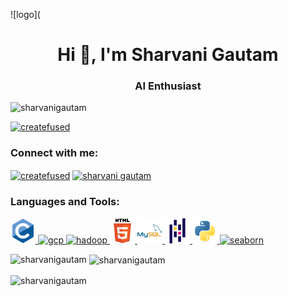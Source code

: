 ![logo](
<h1 align="center">Hi 👋, I'm Sharvani Gautam</h1>
<h3 align="center">AI Enthusiast</h3>

<p align="left"> <img src="https://komarev.com/ghpvc/?username=sharvanigautam&label=Profile%20views&color=0e75b6&style=flat" alt="sharvanigautam" /> </p>

<p align="left"> <a href="https://twitter.com/createfused" target="blank"><img src="https://img.shields.io/twitter/follow/createfused?logo=twitter&style=for-the-badge" alt="createfused" /></a> </p>

<h3 align="left">Connect with me:</h3>
<p align="left">
<a href="https://twitter.com/createfused" target="blank"><img align="center" src="https://raw.githubusercontent.com/rahuldkjain/github-profile-readme-generator/master/src/images/icons/Social/twitter.svg" alt="createfused" height="30" width="40" /></a>
<a href="https://linkedin.com/in/sharvani gautam" target="blank"><img align="center" src="https://raw.githubusercontent.com/rahuldkjain/github-profile-readme-generator/master/src/images/icons/Social/linked-in-alt.svg" alt="sharvani gautam" height="30" width="40" /></a>
</p>

<h3 align="left">Languages and Tools:</h3>
<p align="left"> <a href="https://www.cprogramming.com/" target="_blank" rel="noreferrer"> <img src="https://raw.githubusercontent.com/devicons/devicon/master/icons/c/c-original.svg" alt="c" width="40" height="40"/> </a> <a href="https://cloud.google.com" target="_blank" rel="noreferrer"> <img src="https://www.vectorlogo.zone/logos/google_cloud/google_cloud-icon.svg" alt="gcp" width="40" height="40"/> </a> <a href="https://hadoop.apache.org/" target="_blank" rel="noreferrer"> <img src="https://www.vectorlogo.zone/logos/apache_hadoop/apache_hadoop-icon.svg" alt="hadoop" width="40" height="40"/> </a> <a href="https://www.w3.org/html/" target="_blank" rel="noreferrer"> <img src="https://raw.githubusercontent.com/devicons/devicon/master/icons/html5/html5-original-wordmark.svg" alt="html5" width="40" height="40"/> </a> <a href="https://www.mysql.com/" target="_blank" rel="noreferrer"> <img src="https://raw.githubusercontent.com/devicons/devicon/master/icons/mysql/mysql-original-wordmark.svg" alt="mysql" width="40" height="40"/> </a> <a href="https://pandas.pydata.org/" target="_blank" rel="noreferrer"> <img src="https://raw.githubusercontent.com/devicons/devicon/2ae2a900d2f041da66e950e4d48052658d850630/icons/pandas/pandas-original.svg" alt="pandas" width="40" height="40"/> </a> <a href="https://www.python.org" target="_blank" rel="noreferrer"> <img src="https://raw.githubusercontent.com/devicons/devicon/master/icons/python/python-original.svg" alt="python" width="40" height="40"/> </a> <a href="https://seaborn.pydata.org/" target="_blank" rel="noreferrer"> <img src="https://seaborn.pydata.org/_images/logo-mark-lightbg.svg" alt="seaborn" width="40" height="40"/> </a> </p>

<p><img align="left" src="https://github-readme-stats.vercel.app/api/top-langs?username=sharvanigautam&show_icons=true&locale=en&layout=compact" alt="sharvanigautam" /></p>

<p>&nbsp;<img align="center" src="https://github-readme-stats.vercel.app/api?username=sharvanigautam&show_icons=true&locale=en" alt="sharvanigautam" /></p>

<p><img align="center" src="https://github-readme-streak-stats.herokuapp.com/?user=sharvanigautam&" alt="sharvanigautam" /></p>
